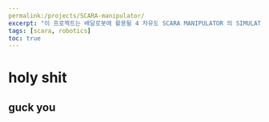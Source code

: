 ```yaml
---
permalink:/projects/SCARA-manipulator/
excerpt: "이 프로젝트는 배달로봇에 활용될 4 자유도 SCARA MANIPULATOR 의 SIMULATION 을 위함입니다." 
tags: [scara, robotics]
toc: true
---
```


# **holy shit**

## **guck you**
